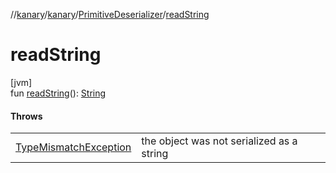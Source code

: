 //[kanary](../../../index.md)/[kanary](../index.md)/[PrimitiveDeserializer](index.md)/[readString](read-string.md)

# readString

[jvm]\
fun [readString](read-string.md)(): [String](https://kotlinlang.org/api/latest/jvm/stdlib/kotlin/-string/index.html)

#### Throws

| | |
|---|---|
| [TypeMismatchException](../-type-mismatch-exception/index.md) | the object was not serialized as a string |
